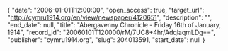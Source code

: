 {
  "date": "2006-01-01T12:00:00", 
  "open_access": true, 
  "target_url": "http://cymru1914.org/en/view/newspaper/4120651", 
  "description": "", 
  "end_date": null, 
  "title": "Abergavenny Chronicle - Friday 16th of January, 1914", 
  "record_id": "20060101T120000/rM/7UC8+4hr/AdqlaqmLDg==", 
  "publisher": "cymru1914.org", 
  "slug": 204013591, 
  "start_date": null
}

